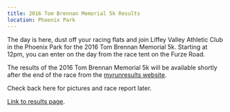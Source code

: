 ```yaml
---
title: 2016 Tom Brennan Memorial 5k Results
location: Phoenix Park
---
```


The day is here, dust off your racing flats and join Liffey Valley Athletic Club in the Phoenix Park for the 2016 Tom Brennan Memorial 5k.
Starting at 12pm, you can enter on the day from the race tent on the Furze Road.

The results of the 2016 Tom Brennan Memorial 5k will be available shortly after the end of the race from the [myrunresults website](http://www.myrunresults.com/results.html?v=%2Fen%2Frace%2Fshow%2F3003%3Flayout%3Dmyrunresults).

Check back here for pictures and race report later.

[Link to results page](http://www.myrunresults.com/results.html?v=%2Fen%2Frace%2Fshow%2F3003%3Flayout%3Dmyrunresults).
